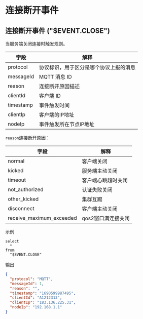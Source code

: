 # 连接断开事件

## 连接断开事件 ("$EVENT.CLOSE")

当服务端关闭连接时触发规则。

| **字段**    | **解释**            |
|-----------|-------------------|
| protocol  | 协议标识，用于区分是哪个协议上报的消息 |
| messageId | MQTT 消息 ID        |
| reason    | 连接断开原因描述          |
| clientId  | 客户端 ID            |
| timestamp | 事件触发时间            |
| clientIp  | 客户端的IP地址      |
| nodeIp    | 事件触发所在节点IP地址  |

`reason`连接断开原因：

| **字段**         | **解释**      |
|----------------|-------------|
| normal         | 客户端关闭       |
| kicked         | 服务端主动关闭     |
| timeout        | 客户端心跳超时关闭   |
| not_authorized | 认证失败关闭      |
| other_kicked   | 集群互踢        |
| disconnect     | 客户端主动关闭     |
| receive_maximum_exceeded     | qos2窗口满连接关闭 |

示例

```plsql
select
  *
from
  "$EVENT.CLOSE"
```

输出

```json
{
  "protocol": "MQTT",
  "messageId": 1,
  "reason": "",
  "timestamp": "1690599987495",
  "clientId": "A1212313",
  "clientIp": "183.136.225.31",
  "nodeIp": "192.168.1.1"
}
```